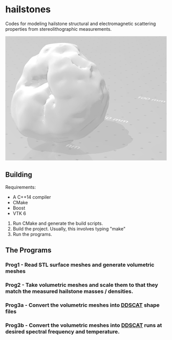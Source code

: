 # hailstones

Codes for modeling hailstone structural and electromagnetic scattering properties from stereolithographic measurements.

![Picture of a modeled hailstone](./Hailstone%20example.PNG?raw=true)

## Building

Requirements:
- A C++14 compiler
- CMake
- Boost
- VTK 6

1. Run CMake and generate the build scripts.
2. Build the project. Usually, this involves typing "make"
3. Run the programs. 

## The Programs

### Prog1 - Read STL surface meshes and generate volumetric meshes
### Prog2 - Take volumetric meshes and scale them to that they match the measured hailstone masses / densities.
### Prog3a - Convert the volumetric meshes into [DDSCAT](http://ddscat.wikidot.com/) shape files
### Prog3b - Convert the volumetric meshes into [DDSCAT](http://ddscat.wikidot.com/) runs at desired spectral frequency and temperature.
